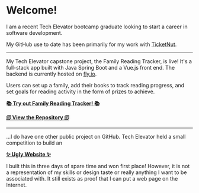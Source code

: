# Welcome!

I am a recent Tech Elevator bootcamp graduate looking to start a career in software development.

My GitHub use to date has been primarily for my work with [TicketNut](https://ticketnut.com/).

___

My Tech Elevator capstone project, the Family Reading Tracker, is live! It's a full-stack app built with Java Spring Boot and a Vue.js front end. The backend is currently hosted on [fly.io](https://fly.io).

Users can set up a family, add their books to track reading progress, and set goals for reading activity in the form of prizes to achieve.

**[📚 Try out Family Reading Tracker! 📚](https://namstutz.github.io/namstutz-te-capstone)**

**[🗊 View the Repository 🗊](https://github.com/namstutz/namstutz-te-capstone)**

___

...I do have one other public project on GitHub. Tech Elevator held a small competition to build an

**[✨ Ugly Website ✨](https://namstutz.github.io/Ugly_Website/index.html)**

I built this in three days of spare time and won first place! However, it is not a representation of my skills or design taste or really anything I want to be associated with. It still exists as proof that I can put a web page on the Internet.
